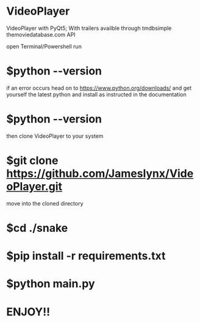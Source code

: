 # VideoPlayer
VideoPlayer with PyQt5; With trailers availble through tmdbsimple
themoviedatabase.com API 

open Terminal/Powershell run
# $python --version

if an error occurs head on to https://www.python.org/downloads/ and get yourself the latest python and install as instructed in the documentation
# $python --version

then clone VideoPlayer to your system
# $git clone https://github.com/Jameslynx/VideoPlayer.git

move into the cloned directory
# $cd ./snake
# $pip install -r requirements.txt
# $python main.py
# ENJOY!!
